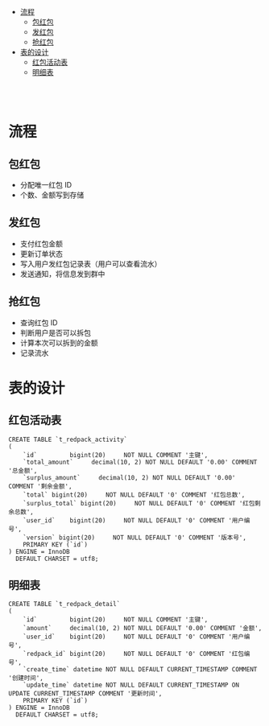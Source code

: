 - [流程](#流程)
  - [包红包](#包红包)
  - [发红包](#发红包)
  - [抢红包](#抢红包)
- [表的设计](#表的设计)
  - [红包活动表](#红包活动表)
  - [明细表](#明细表)


</br></br>


# 流程
## 包红包
- 分配唯一红包 ID
- 个数、金额写到存储

## 发红包
- 支付红包金额
- 更新订单状态
- 写入用户发红包记录表（用户可以查看流水）
- 发送通知，将信息发到群中

## 抢红包
- 查询红包 ID
- 判断用户是否可以拆包
- 计算本次可以拆到的金额
- 记录流水


# 表的设计
## 红包活动表
```
CREATE TABLE `t_redpack_activity`
(
    `id`         bigint(20)     NOT NULL COMMENT '主键',
    `total_amount`     decimal(10, 2) NOT NULL DEFAULT '0.00' COMMENT '总金额',
    `surplus_amount`     decimal(10, 2) NOT NULL DEFAULT '0.00' COMMENT '剩余金额',
    `total` bigint(20)     NOT NULL DEFAULT '0' COMMENT '红包总数',
    `surplus_total` bigint(20)     NOT NULL DEFAULT '0' COMMENT '红包剩余总数',
    `user_id`    bigint(20)     NOT NULL DEFAULT '0' COMMENT '用户编号',
    `version` bigint(20)     NOT NULL DEFAULT '0' COMMENT '版本号',
    PRIMARY KEY (`id`)
) ENGINE = InnoDB
  DEFAULT CHARSET = utf8;
```

## 明细表
```
CREATE TABLE `t_redpack_detail`
(
    `id`         bigint(20)     NOT NULL COMMENT '主键',
    `amount`     decimal(10, 2) NOT NULL DEFAULT '0.00' COMMENT '金额',
    `user_id`    bigint(20)     NOT NULL DEFAULT '0' COMMENT '用户编号',
    `redpack_id` bigint(20)     NOT NULL DEFAULT '0' COMMENT '红包编号',
    `create_time` datetime NOT NULL DEFAULT CURRENT_TIMESTAMP COMMENT '创建时间',
    `update_time` datetime NOT NULL DEFAULT CURRENT_TIMESTAMP ON UPDATE CURRENT_TIMESTAMP COMMENT '更新时间',
    PRIMARY KEY (`id`)
) ENGINE = InnoDB
  DEFAULT CHARSET = utf8;
```
